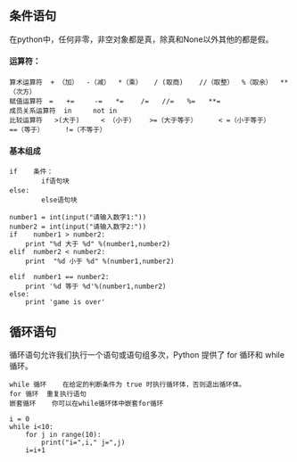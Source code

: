 ## 条件语句

在python中，任何非零，非空对象都是真，除真和None以外其他的都是假。

#### 运算符：

```
算术运算符  + （加）  -（减）  *（乘）   / (取商)    //（取整）  %（取余）  **（次方）
赋值运算符　=　　+=     -=　　*= 　　/=　　//=　　%=　　**=
成员关系运算符  in 　　 not in 
比较运算符   >(大于)　　  < （小于）　　 >=（大于等于） 　　 < =（小于等于）  　　 ==（等于）  　　!=（不等于）
```

#### 基本组成

```
if    条件：
		if语句块
else:　　
		else语句块
```

```
number1 = int(input("请输入数字1:"))
number2 = int(input("请输入数字2:"))
if    number1 > number2:
    print "%d 大于 %d" %(number1,number2)
elif  number2 < number2:
    print  "%d 小于 %d" %(number1,number2)

elif  number1 == number2:
    print '%d 等于 %d'%(number1,number2)
else:
    print 'game is over'
```

## 循环语句

循环语句允许我们执行一个语句或语句组多次，Python 提供了 for 循环和 while 循环。

```
while 循环	在给定的判断条件为 true 时执行循环体，否则退出循环体。
for 循环	重复执行语句
嵌套循环	你可以在while循环体中嵌套for循环
```

```
i = 0
while i<10:
    for j in range(10):
        print("i=",i," j=",j)       
    i=i+1
```

